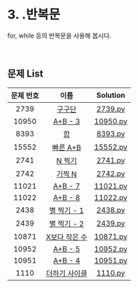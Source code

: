 # 3. .반복문
for, while 등의 반복문을 사용해 봅시다.

<br>

## 문제 List
|문제 번호|이름|Solution|
|:---:|:---:|:---:|
|2739|[구구단](https://www.acmicpc.net/problem/2739)|[2739.py](https://github.com/tjswodud/BOJ-with-python/blob/master/level%201/2739.py)|
|10950|[A+B - 3](https://www.acmicpc.net/problem/10950)|[10950.py](https://github.com/tjswodud/BOJ-with-python/blob/master/level%201/10950.py)|
|8393|[합](https://www.acmicpc.net/problem/8393)|[8393.py](https://github.com/tjswodud/BOJ-with-python/blob/master/level%201/8393.py)|
|15552|[빠른 A+B](https://www.acmicpc.net/problem/15552)|[15552.py](https://github.com/tjswodud/BOJ-with-python/blob/master/level%201/15552.py)|
|2741|[N 찍기](https://www.acmicpc.net/problem/2741)|[2741.py](https://github.com/tjswodud/BOJ-with-python/blob/master/level%201/2741.py)|
|2742|[기찍 N](https://www.acmicpc.net/problem/2742)|[2742.py](https://github.com/tjswodud/BOJ-with-python/blob/master/level%201/2742.py)|
|11021|[A+B - 7](https://www.acmicpc.net/problem/11021)|[11021.py](https://github.com/tjswodud/BOJ-with-python/blob/master/level%201/11021.py)|
|11022|[A+B - 8](https://www.acmicpc.net/problem/11022)|[11022.py](https://github.com/tjswodud/BOJ-with-python/blob/master/level%201/11022.py)|
|2438|[별 찍기 - 1](https://www.acmicpc.net/problem/2438)|[2438.py](https://github.com/tjswodud/BOJ-with-python/blob/master/level%201/2438.py)|
|2439|[별 찍기 - 2](https://www.acmicpc.net/problem/2439)|[2439.py](https://github.com/tjswodud/BOJ-with-python/blob/master/level%201/2439.py)|
|10871|[X보다 작은 수](https://www.acmicpc.net/problem/10871)|[10871.py](https://github.com/tjswodud/BOJ-with-python/blob/master/level%201/10871.py)|
|10952|[A+B - 5](https://www.acmicpc.net/problem/10952)|[10952.py](https://github.com/tjswodud/BOJ-with-python/blob/master/level%201/10952.py)|
|10951|[A+B - 4](https://www.acmicpc.net/problem/10951)|[10951.py](https://github.com/tjswodud/BOJ-with-python/blob/master/level%201/10951.py)|
|1110|[더하기 사이클](https://www.acmicpc.net/problem/1110)|[1110.py](https://github.com/tjswodud/BOJ-with-python/blob/master/level%201/1110.py)|
